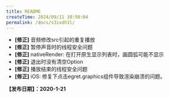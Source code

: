 ```yaml
---
title: README
createTime: 2024/09/11 10:50:04
permalink: /docs/s3ixdh1l/
---
```


- **[修正]** 音频修改src引起的重复播放
- **[修正]** 暂停声音时的线程安全问题
- **[修正]** nativeRender: 在打开原生显示列表时，画圆弧可能不显示
- **[修正]** 退出时没有清空Option
- **[修正]** 播放结束的线程安全问题
- **[修正]** iOS: 修复下点击egret.graphics组件导致渲染崩溃的问题。

**【发布日期】：2020-1-21**
